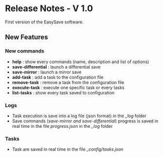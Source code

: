 ﻿# Release Notes - V 1.0

First version of the EasySave software.

## New Features

### New commands

- **help** : show every commands (name, description and list of options)
- **save-differential** : launch a differential save
- **save-mirror** : launch a mirror save
- **add-task** : add a task to the configuration file
- **remove-task** : remove a task from the configuration file
- **execute-task** : execute one specific task or every tasks
- **list-tasks** : show every task saved to configuration

### Logs

- Task execution is save into a log file (json format) in the *_log* folder
- Save commands (*save-mirror and save-differential*) progress is saved in real time in the file *progress.json* in the *_log* folder

### Tasks

- Task are saved in real time in the file *_config/tasks.json*